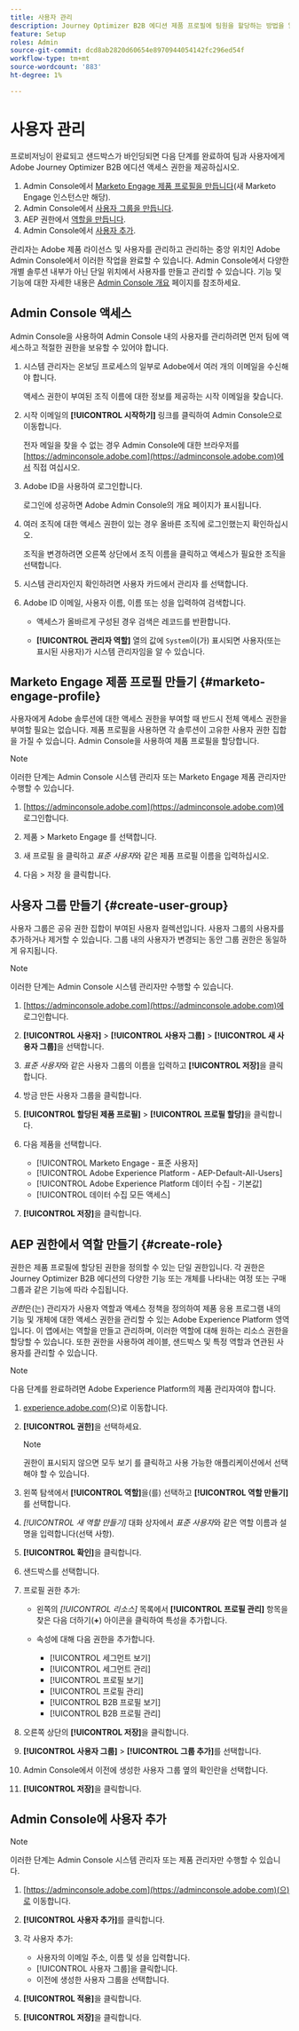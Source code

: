 ```yaml
---
title: 사용자 관리
description: Journey Optimizer B2B 에디션 제품 프로필에 팀원을 할당하는 방법을 알아봅니다.
feature: Setup
roles: Admin
source-git-commit: dcd8ab2820d60654e8970944054142fc296ed54f
workflow-type: tm+mt
source-wordcount: '883'
ht-degree: 1%

---
```


# 사용자 관리

프로비저닝이 완료되고 샌드박스가 바인딩되면 다음 단계를 완료하여 팀과 사용자에게 Adobe Journey Optimizer B2B 에디션 액세스 권한을 제공하십시오.

1. Admin Console에서 [Marketo Engage 제품 프로필을 만듭니다](#marketo-engage-profile)(새 Marketo Engage 인스턴스만 해당).
1. Admin Console에서 [사용자 그룹을 만듭니다](#create-user-group).
1. AEP 권한에서 [역할을 만듭니다](#create-role).
1. Admin Console에서 [사용자 추가](#add-users).

관리자는 Adobe 제품 라이선스 및 사용자를 관리하고 관리하는 중앙 위치인 Adobe Admin Console에서 이러한 작업을 완료할 수 있습니다. Admin Console에서 다양한 개별 솔루션 내부가 아닌 단일 위치에서 사용자를 만들고 관리할 수 있습니다. 기능 및 기능에 대한 자세한 내용은 [Admin Console 개요](https://helpx.adobe.com/enterprise/using/admin-console.html) 페이지를 참조하세요.

## Admin Console 액세스

Admin Console을 사용하여 Admin Console 내의 사용자를 관리하려면 먼저 팀에 액세스하고 적절한 권한을 보유할 수 있어야 합니다.

1. 시스템 관리자는 온보딩 프로세스의 일부로 Adobe에서 여러 개의 이메일을 수신해야 합니다.

   액세스 권한이 부여된 조직 이름에 대한 정보를 제공하는 시작 이메일을 찾습니다.

1. 시작 이메일의 **[!UICONTROL 시작하기]** 링크를 클릭하여 Admin Console으로 이동합니다.

   전자 메일을 찾을 수 없는 경우 Admin Console에 대한 브라우저를 [https://adminconsole.adobe.com](https://adminconsole.adobe.com)에서 직접 여십시오.

1. Adobe ID을 사용하여 로그인합니다.

   로그인에 성공하면 Adobe Admin Console의 개요 페이지가 표시됩니다.

1. 여러 조직에 대한 액세스 권한이 있는 경우 올바른 조직에 로그인했는지 확인하십시오.

   조직을 변경하려면 오른쪽 상단에서 조직 이름을 클릭하고 액세스가 필요한 조직을 선택합니다.

1. 시스템 관리자인지 확인하려면 사용자 카드에서 관리자 를 선택합니다.

1. Adobe ID 이메일, 사용자 이름, 이름 또는 성을 입력하여 검색합니다.

   * 액세스가 올바르게 구성된 경우 검색은 레코드를 반환합니다.

   * **[!UICONTROL 관리자 역할]** 열의 값에 `System`이(가) 표시되면 사용자(또는 표시된 사용자)가 시스템 관리자임을 알 수 있습니다.

## Marketo Engage 제품 프로필 만들기 {#marketo-engage-profile}

사용자에게 Adobe 솔루션에 대한 액세스 권한을 부여할 때 반드시 전체 액세스 권한을 부여할 필요는 없습니다. 제품 프로필을 사용하면 각 솔루션이 고유한 사용자 권한 집합을 가질 수 있습니다. Admin Console을 사용하여 제품 프로필을 할당합니다.

>[!NOTE]
>
>이러한 단계는 Admin Console 시스템 관리자 또는 Marketo Engage 제품 관리자만 수행할 수 있습니다.

1. [https://adminconsole.adobe.com](https://adminconsole.adobe.com)에 로그인합니다.

1. 제품 > Marketo Engage 를 선택합니다.

1. 새 프로필 을 클릭하고 _표준 사용자_&#x200B;와 같은 제품 프로필 이름을 입력하십시오.

1. 다음 > 저장 을 클릭합니다.

## 사용자 그룹 만들기 {#create-user-group}

사용자 그룹은 공유 권한 집합이 부여된 사용자 컬렉션입니다. 사용자 그룹의 사용자를 추가하거나 제거할 수 있습니다. 그룹 내의 사용자가 변경되는 동안 그룹 권한은 동일하게 유지됩니다.

>[!NOTE]
>
>이러한 단계는 Admin Console 시스템 관리자만 수행할 수 있습니다.

1. [https://adminconsole.adobe.com](https://adminconsole.adobe.com)에 로그인합니다.

1. **[!UICONTROL 사용자]** > **[!UICONTROL 사용자 그룹]** > **[!UICONTROL 새 사용자 그룹]**&#x200B;을 선택합니다.

1. _표준 사용자_&#x200B;와 같은 사용자 그룹의 이름을 입력하고 **[!UICONTROL 저장]**&#x200B;을 클릭합니다.

1. 방금 만든 사용자 그룹을 클릭합니다.

1. **[!UICONTROL 할당된 제품 프로필]** > **[!UICONTROL 프로필 할당]**&#x200B;을 클릭합니다.

1. 다음 제품을 선택합니다.
   * [!UICONTROL Marketo Engage - 표준 사용자]
   * [!UICONTROL Adobe Experience Platform - AEP-Default-All-Users]
   * [!UICONTROL Adobe Experience Platform 데이터 수집 - 기본값]
   * [!UICONTROL 데이터 수집 모든 액세스]

1. **[!UICONTROL 저장]**&#x200B;을 클릭합니다.

## AEP 권한에서 역할 만들기 {#create-role}

권한은 제품 프로필에 할당된 권한을 정의할 수 있는 단일 권한입니다. 각 권한은 Journey Optimizer B2B 에디션의 다양한 기능 또는 개체를 나타내는 여정 또는 구매 그룹과 같은 기능에 따라 수집됩니다.

_권한_&#x200B;은(는) 관리자가 사용자 역할과 액세스 정책을 정의하여 제품 응용 프로그램 내의 기능 및 개체에 대한 액세스 권한을 관리할 수 있는 Adobe Experience Platform 영역입니다. 이 앱에서는 역할을 만들고 관리하며, 이러한 역할에 대해 원하는 리소스 권한을 할당할 수 있습니다. 또한 권한을 사용하여 레이블, 샌드박스 및 특정 역할과 연관된 사용자를 관리할 수 있습니다.

>[!NOTE]
>
>다음 단계를 완료하려면 Adobe Experience Platform의 제품 관리자여야 합니다.

1. [experience.adobe.com](https://experience.adobe.com/)(으)로 이동합니다.

1. **[!UICONTROL 권한]**&#x200B;을 선택하세요.

   >[!NOTE]
   >
   >권한이 표시되지 않으면 모두 보기 를 클릭하고 사용 가능한 애플리케이션에서 선택해야 할 수 있습니다.

1. 왼쪽 탐색에서 **[!UICONTROL 역할]**&#x200B;을(를) 선택하고 **[!UICONTROL 역할 만들기]**&#x200B;를 선택합니다.

1. _[!UICONTROL 새 역할 만들기]_ 대화 상자에서 _표준 사용자_&#x200B;와 같은 역할 이름과 설명을 입력합니다(선택 사항).

1. **[!UICONTROL 확인]**&#x200B;을 클릭합니다.

1. 샌드박스를 선택합니다.

1. 프로필 권한 추가:

   * 왼쪽의 _[!UICONTROL 리소스]_ 목록에서 **[!UICONTROL 프로필 관리]** 항목을 찾은 다음 더하기(**+**) 아이콘을 클릭하여 특성을 추가합니다.

   * 속성에 대해 다음 권한을 추가합니다.
      * [!UICONTROL 세그먼트 보기]
      * [!UICONTROL 세그먼트 관리]
      * [!UICONTROL 프로필 보기]
      * [!UICONTROL 프로필 관리]
      * [!UICONTROL B2B 프로필 보기]
      * [!UICONTROL B2B 프로필 관리]

1. 오른쪽 상단의 **[!UICONTROL 저장]**&#x200B;을 클릭합니다.

1. **[!UICONTROL 사용자 그룹]** > **[!UICONTROL 그룹 추가]**&#x200B;를 선택합니다.

1. Admin Console에서 이전에 생성한 사용자 그룹 옆의 확인란을 선택합니다.

1. **[!UICONTROL 저장]**&#x200B;을 클릭합니다.

## Admin Console에 사용자 추가

>[!NOTE]
>
>이러한 단계는 Admin Console 시스템 관리자 또는 제품 관리자만 수행할 수 있습니다.

1. [https://adminconsole.adobe.com](https://adminconsole.adobe.com)(으)로 이동합니다.

1. **[!UICONTROL 사용자 추가]**&#x200B;를 클릭합니다.

1. 각 사용자 추가:

   * 사용자의 이메일 주소, 이름 및 성을 입력합니다.
   * [!UICONTROL 사용자 그룹]을 클릭합니다.
   * 이전에 생성한 사용자 그룹을 선택합니다.

1. **[!UICONTROL 적용]**&#x200B;을 클릭합니다.

1. **[!UICONTROL 저장]**&#x200B;을 클릭합니다.

